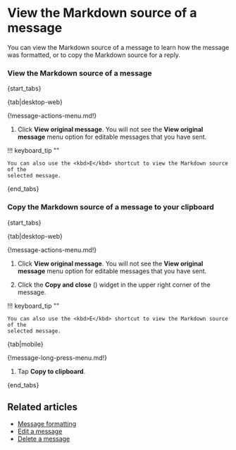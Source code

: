 # View the Markdown source of a message

You can view the Markdown source of a message to learn how the message was
formatted, or to copy the Markdown source for a reply.

### View the Markdown source of a message

{start_tabs}

{tab|desktop-web}

{!message-actions-menu.md!}

1. Click **View original message**. You will not see the **View original message**
   menu option for editable messages that you have sent.

!!! keyboard_tip ""

    You can also use the <kbd>E</kbd> shortcut to view the Markdown source of the
    selected message.

{end_tabs}

### Copy the Markdown source of a message to your clipboard

{start_tabs}

{tab|desktop-web}

{!message-actions-menu.md!}

1. Click **View original message**. You will not see the **View original message**
   menu option for editable messages that you have sent.

1. Click the **Copy and close**
   (<i class="zulip-icon zulip-icon-copy"></i>)
   widget in the upper right corner of the message.

!!! keyboard_tip ""

    You can also use the <kbd>E</kbd> shortcut to view the Markdown source of the
    selected message.

{tab|mobile}

{!message-long-press-menu.md!}

1. Tap **Copy to clipboard**.

{end_tabs}

## Related articles

* [Message formatting](/help/format-your-message-using-markdown)
* [Edit a message](/help/edit-a-message)
* [Delete a message](/help/delete-a-message)
